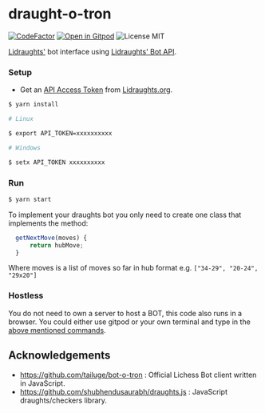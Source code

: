 # draught-o-tron

[![CodeFactor](https://www.codefactor.io/repository/github/TheYoBots/draught-o-tron/badge)](https://www.codefactor.io/repository/github/TheYoBots/draught-o-tron) 
[![Open in Gitpod](https://img.shields.io/badge/Gitpod-Open%20in%20Gitpod-%230092CF.svg)](https://gitpod.io/#https://github.com/TheYoBots/draughts-o-tron)
![License MIT](http://img.shields.io/badge/License-MIT-green.svg?style=flat)

[Lidraughts'](https://lidraughts.org) bot interface using [Lidraughts' Bot API](https://lidraughts.org/api#tag/Bot).

### Setup

- Get an [API Access Token](https://lidraughts.org/account/oauth/token) from [Lidraughts.org](https://lidraughts.org).

```bash
$ yarn install

# Linux

$ export API_TOKEN=xxxxxxxxxx

# Windows

$ setx API_TOKEN xxxxxxxxxx
```

### Run

```bash
$ yarn start
```

To implement your draughts bot you only need to create one class that implements the method:

```js
  getNextMove(moves) {
      return hubMove;
  }
```

Where moves is a list of moves so far in hub format e.g. `["34-29", "20-24", "29x20"]`

### Hostless

You do not need to own a server to host a BOT, this code also runs in a browser. You could either use gitpod or your own terminal and type in the [above mentioned commands](https://github.com/TheYoBots/draught-o-tron#setup).

## Acknowledgements

- https://github.com/tailuge/bot-o-tron : Official Lichess Bot client written in JavaScript.
- https://github.com/shubhendusaurabh/draughts.js : JavaScript draughts/checkers library.
